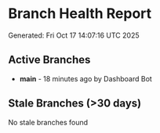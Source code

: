 # Branch Health Report
Generated: Fri Oct 17 14:07:16 UTC 2025

## Active Branches
- **main** - 18 minutes ago by Dashboard Bot

## Stale Branches (>30 days)
No stale branches found
